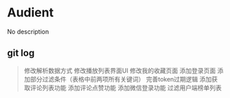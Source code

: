 # Audient
No description
## git log
>   修改解析数据方式
>   修改播放列表界面UI
>   修改我的收藏页面
>   添加登录页面
>   添加部分过滤条件（表格中前两项所有关键词）
>   完善token过期逻辑
>   添加获取评论列表功能
>   添加评论点赞功能
>   添加微信登录功能
>   过滤用户端榜单列表